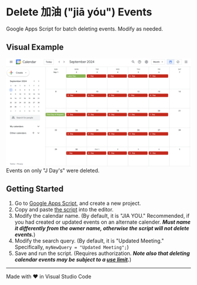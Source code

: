 # Delete 加油 ("jiā yóu") Events

Google Apps Script for batch deleting events. Modify as needed.

## Visual Example

<img src="screenshots/calendar.png" alt="screenshot of calendar" width="800"><br>Events on only "J Day's" were deleted.

## Getting Started

1. Go to [Google Apps Script](https://script.google.com/), and create a new project.
2. Copy and paste [the script](./Code.gs) into the editor.
3. Modify the calendar name. (By default, it is "JIA YOU." Recommended, if you had created or updated events on an alternate calender. ***Must name it differently from the owner name, otherwise the script will not delete events.***)
4. Modify the search query. (By default, it is "Updated Meeting." Specifically, `myNewQuery = "Updated Meeting";`)
5. Save and run the script. (Requires authorization. ***Note also that deleting calendar events may be subject to a [use limit](https://support.google.com/a/answer/2905486?hl=en).***)

<hr>
Made with &heartsuit; in Visual Studio Code